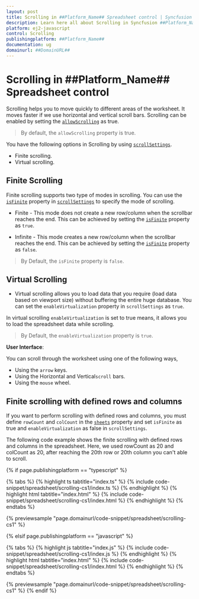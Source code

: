 ```yaml
---
layout: post
title: Scrolling in ##Platform_Name## Spreadsheet control | Syncfusion
description: Learn here all about Scrolling in Syncfusion ##Platform_Name## Spreadsheet control of Syncfusion Essential JS 2 and more.
platform: ej2-javascript
control: Scrolling 
publishingplatform: ##Platform_Name##
documentation: ug
domainurl: ##DomainURL##
---
```


# Scrolling in ##Platform_Name## Spreadsheet control

Scrolling helps you to move quickly to different areas of the worksheet. It moves faster if we use horizontal and vertical scroll bars. Scrolling can be enabled by setting the [`allowScrolling`](../api/spreadsheet/#allowscrolling) as true.

> By default, the `allowScrolling` property is true.

You have the following options in Scrolling by using [`scrollSettings`](../api/spreadsheet/#scrollsettings).

* Finite scrolling.
* Virtual scrolling.

## Finite Scrolling

Finite scrolling supports two type of modes in scrolling. You can use the [`isFinite`](../api/spreadsheet/scrollSettings/#isfinite) property in [`scrollSettings`](../api/spreadsheet/#scrollsettings) to specify the mode of scrolling.

* Finite - This mode does not create a new row/column when the scrollbar reaches the end. This can be achieved by setting the [`isFinite`](../api/spreadsheet/scrollSettings/#isfinite) property as `true`.

* Infinite - This mode creates a new row/column when the scrollbar reaches the end. This can be achieved by setting the [`isFinite`](../api/spreadsheet/scrollSettings/#isfinite) property as `false`.

> By Default, the `isFinite` property is `false`.

## Virtual Scrolling

* Virtual scrolling allows you to load data that you require (load data based on viewport size) without buffering the entire huge database. You can set the `enableVirtualization` property in `scrollSettings` as `true`.

In virtual scrolling `enableVirtualization` is set to true means, it allows you to load the spreadsheet data while scrolling.

> By Default, the `enableVirtualization` property is `true`.

**User Interface**:

You can scroll through the worksheet using one of the following ways,

* Using the `arrow` keys.
* Using the Horizontal and Vertical`scroll` bars.
* Using the `mouse` wheel.

## Finite scrolling with defined rows and columns

If you want to perform scrolling with defined rows and columns, you must define `rowCount` and `colCount` in the [`sheets`](../api/spreadsheet/#sheets) property and set `isFinite` as true and `enableVirtualization` as false in `scrollSettings`.

The following code example shows the finite scrolling with defined rows and columns in the spreadsheet. Here, we used rowCount as 20 and colCount as 20, after reaching the 20th row or 20th column you can't able to scroll.

{% if page.publishingplatform == "typescript" %}

 {% tabs %}
{% highlight ts tabtitle="index.ts" %}
{% include code-snippet/spreadsheet/scrolling-cs1/index.ts %}
{% endhighlight %}
{% highlight html tabtitle="index.html" %}
{% include code-snippet/spreadsheet/scrolling-cs1/index.html %}
{% endhighlight %}
{% endtabs %}
        
{% previewsample "page.domainurl/code-snippet/spreadsheet/scrolling-cs1" %}

{% elsif page.publishingplatform == "javascript" %}

{% tabs %}
{% highlight js tabtitle="index.js" %}
{% include code-snippet/spreadsheet/scrolling-cs1/index.js %}
{% endhighlight %}
{% highlight html tabtitle="index.html" %}
{% include code-snippet/spreadsheet/scrolling-cs1/index.html %}
{% endhighlight %}
{% endtabs %}

{% previewsample "page.domainurl/code-snippet/spreadsheet/scrolling-cs1" %}
{% endif %}